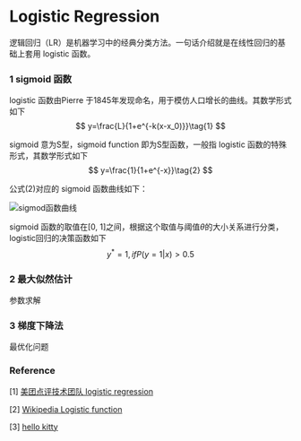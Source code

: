 # Logistic Regression



逻辑回归（LR）是机器学习中的经典分类方法。一句话介绍就是在线性回归的基础上套用 logistic 函数。



### 1 sigmoid 函数

logistic 函数由Pierre 于1845年发现命名，用于模仿人口增长的曲线。其数学形式如下
$$
y=\frac{L}{1+e^{-k(x-x_0)}}\tag{1}
$$


sigmoid 意为S型，sigmoid function 即为S型函数，一般指 logistic 函数的特殊形式，其数学形式如下
$$
y=\frac{1}{1+e^{-x}}\tag{2}
$$


公式$(2)$对应的 sigmoid 函数曲线如下：

![sigmod函数曲线](https://upload.wikimedia.org/wikipedia/commons/thumb/8/88/Logistic-curve.svg/480px-Logistic-curve.svg.png)


sigmoid 函数的取值在[0, 1]之间，根据这个取值与阈值*θ*的大小关系进行分类，logistic回归的决策函数如下
$$
y^*=1, if P(y=1|x)>0.5\tag{3}
$$

### 2 最大似然估计

参数求解



### 3 梯度下降法

最优化问题



### Reference

\[1] [美团点评技术团队 logistic regression](https://tech.meituan.com/intro_to_logistic_regression.html)

\[2] [Wikipedia Logistic function](https://en.wikipedia.org/wiki/Logistic_function)

\[3] [hello kitty]()

